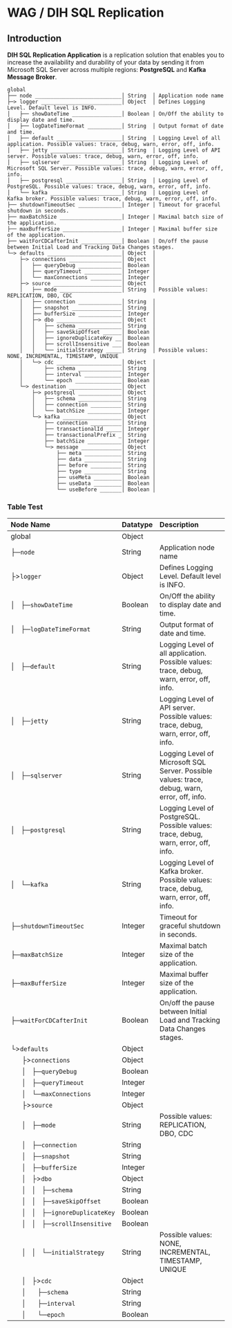 # WAG / DIH SQL Replication
## Introduction
**DIH SQL Replication Application** is a replication solution that enables you to increase the availability and durability of your data by sending it from Microsoft SQL Server across multiple regions: **PostgreSQL** and **Kafka Message Broker**.




````
global
├── node ____________________________│ String  │ Application node name
├─> logger __________________________│ Object  │ Defines Logging Level. Default level is INFO.
│   ├── showDateTime ________________│ Boolean │ On/Off the ability to display date and time.
│   ├── logDateTimeFormat ___________│ String  │ Output format of date and time.
│   ├── default _____________________│ String  │ Logging Level of all application. Possible values: trace, debug, warn, error, off, info.
│   ├── jetty _______________________│ String  │ Logging Level of API server. Possible values: trace, debug, warn, error, off, info.
│   ├── sqlserver ___________________│ String  │ Logging Level of Microsoft SQL Server. Possible values: trace, debug, warn, error, off, info.
│   ├── postgresql __________________│ String  │ Logging Level of PostgreSQL. Possible values: trace, debug, warn, error, off, info.
│   └── kafka _______________________│ String  │ Logging Level of Kafka broker. Possible values: trace, debug, warn, error, off, info.
├── shutdownTimeoutSec ______________│ Integer │ Timeout for graceful shutdown in seconds.
├── maxBatchSize ____________________│ Integer │ Maximal batch size of the application.
├── maxBufferSize ___________________│ Integer │ Maximal buffer size of the application.
├── waitForCDCafterInit _____________│ Boolean │ On/off the pause between Initial Load and Tracking Data Changes stages.
└─> defaults ________________________│ Object  │
    ├─> connections _________________│ Object  │
    │   ├── queryDebug ______________│ Boolean │
    │   ├── queryTimeout ____________│ Integer │
    │   └── maxConnections __________│ Integer │
    ├─> source ______________________│ Object  │
    │   ├── mode ____________________│ String  │ Possible values: REPLICATION, DBO, CDC
    │   ├── connection ______________│ String  │
    │   ├── snapshot ________________│ String  │
    │   ├── bufferSize ______________│ Integer │
    │   ├─> dbo _____________________│ Object  │
    │   │   ├── schema ______________│ String  │
    │   │   ├── saveSkipOffset ______│ Boolean │
    │   │   ├── ignoreDuplicateKey __│ Boolean │
    │   │   ├── scrollInsensitive ___│ Boolean │
    │   │   └── initialStrategy _____│ String  │ Possible values: NONE, INCREMENTAL, TIMESTAMP, UNIQUE
    │   └─> cdc _____________________│ Object  │
    │       ├── schema ______________│ String  │
    │       ├── interval ____________│ Integer │
    │       └── epoch _______________│ Boolean │
    └─> destination _________________│ Object  │
        ├─> postgresql ______________│ Object  │
        │   ├── schema ______________│ String  │
        │   ├── connection __________│ String  │
        │   └── batchSize ___________│ Integer │
        └─> kafka ___________________│ Object  │
            ├── connection __________│ String  │
            ├── transactionalId _____│ Integer │
            ├── transactionalPrefix _│ String  │
            ├── batchSize ___________│ Integer │
            └─> message _____________│ Object  │
                ├── meta ____________│ String  │
                ├── data ____________│ String  │
                ├── before __________│ String  │
                ├── type ____________│ String  │
                ├── useMeta _________│ Boolean │
                ├── useData _________│ Boolean │
                └── useBefore _______│ Boolean │
````

### Table Test

| Node Name                               | Datatype | Description |
| :---------------------------------------| :------- | :---------- |
|global                                   | Object   | 
|├─`node`                                 | String   | Application node name |
|├>`logger`                               | Object   | Defines Logging Level. Default level is INFO. |
|│&nbsp;&nbsp;&nbsp;├─`showDateTime`      | Boolean  | On/Off the ability to display date and time.
|│&nbsp;&nbsp;&nbsp;├─`logDateTimeFormat` | String   | Output format of date and time.|
|│&nbsp;&nbsp;&nbsp;├─`default`           | String   | Logging Level of all application. Possible values: trace, debug, warn, error, off, info.|
|│&nbsp;&nbsp;&nbsp;├─`jetty`             | String   | Logging Level of API server. Possible values: trace, debug, warn, error, off, info.|
|│&nbsp;&nbsp;&nbsp;├─`sqlserver`         | String   | Logging Level of Microsoft SQL Server. Possible values: trace, debug, warn, error, off, info.|
|│&nbsp;&nbsp;&nbsp;├─`postgresql`        | String   | Logging Level of PostgreSQL. Possible values: trace, debug, warn, error, off, info.|
|│&nbsp;&nbsp;&nbsp;└─`kafka`             | String   | Logging Level of Kafka broker. Possible values: trace, debug, warn, error, off, info.
|├─`shutdownTimeoutSec`                   | Integer  | Timeout for graceful shutdown in seconds. |
|├─`maxBatchSize`                         | Integer  | Maximal batch size of the application. |
|├─`maxBufferSize`                        | Integer  | Maximal buffer size of the application. |
|├─`waitForCDCafterInit`                  | Boolean  | On/off the pause between Initial Load and Tracking Data Changes stages. |
|└>`defaults`                             | Object   | |
|&nbsp;&nbsp;&nbsp;&nbsp;&nbsp;&nbsp;├>`connections`        | Object   | |
|&nbsp;&nbsp;&nbsp;&nbsp;&nbsp;&nbsp;│&nbsp;&nbsp;&nbsp;├─`queryDebug`     | Boolean | |
|&nbsp;&nbsp;&nbsp;&nbsp;&nbsp;&nbsp;│&nbsp;&nbsp;&nbsp;├─`queryTimeout`   | Integer | |
|&nbsp;&nbsp;&nbsp;&nbsp;&nbsp;&nbsp;│&nbsp;&nbsp;&nbsp;└─`maxConnections` | Integer | |
|&nbsp;&nbsp;&nbsp;&nbsp;&nbsp;&nbsp;├>`source`             | Object   | |
|&nbsp;&nbsp;&nbsp;&nbsp;&nbsp;&nbsp;│&nbsp;&nbsp;&nbsp;├─`mode`           | String  | Possible values: REPLICATION, DBO, CDC |
|&nbsp;&nbsp;&nbsp;&nbsp;&nbsp;&nbsp;│&nbsp;&nbsp;&nbsp;├─`connection`     | String  | |
|&nbsp;&nbsp;&nbsp;&nbsp;&nbsp;&nbsp;│&nbsp;&nbsp;&nbsp;├─`snapshot`       | String  | |
|&nbsp;&nbsp;&nbsp;&nbsp;&nbsp;&nbsp;│&nbsp;&nbsp;&nbsp;├─`bufferSize`     | Integer | |
|&nbsp;&nbsp;&nbsp;&nbsp;&nbsp;&nbsp;│&nbsp;&nbsp;&nbsp;├>`dbo`            | Object  | |
|&nbsp;&nbsp;&nbsp;&nbsp;&nbsp;&nbsp;│&nbsp;&nbsp;&nbsp;│&nbsp;&nbsp;&nbsp;├─`schema`             | String  | |
|&nbsp;&nbsp;&nbsp;&nbsp;&nbsp;&nbsp;│&nbsp;&nbsp;&nbsp;│&nbsp;&nbsp;&nbsp;├─`saveSkipOffset`     | Boolean | |
|&nbsp;&nbsp;&nbsp;&nbsp;&nbsp;&nbsp;│&nbsp;&nbsp;&nbsp;│&nbsp;&nbsp;&nbsp;├─`ignoreDuplicateKey` | Boolean | |
|&nbsp;&nbsp;&nbsp;&nbsp;&nbsp;&nbsp;│&nbsp;&nbsp;&nbsp;│&nbsp;&nbsp;&nbsp;├─`scrollInsensitive`  | Boolean | |
|&nbsp;&nbsp;&nbsp;&nbsp;&nbsp;&nbsp;│&nbsp;&nbsp;&nbsp;│&nbsp;&nbsp;&nbsp;└─`initialStrategy`    | String  | Possible values: NONE, INCREMENTAL, TIMESTAMP, UNIQUE |
|&nbsp;&nbsp;&nbsp;&nbsp;&nbsp;&nbsp;│&nbsp;&nbsp;&nbsp;├>`cdc`            | Object  | |
|&nbsp;&nbsp;&nbsp;&nbsp;&nbsp;&nbsp;│&nbsp;&nbsp;&nbsp;&nbsp;&nbsp;&nbsp;├─`schema`              | String  | |
|&nbsp;&nbsp;&nbsp;&nbsp;&nbsp;&nbsp;│&nbsp;&nbsp;&nbsp;&nbsp;&nbsp;&nbsp;├─`interval`            | String  | |
|&nbsp;&nbsp;&nbsp;&nbsp;&nbsp;&nbsp;│&nbsp;&nbsp;&nbsp;&nbsp;&nbsp;&nbsp;└─`epoch`               | Boolean | |
